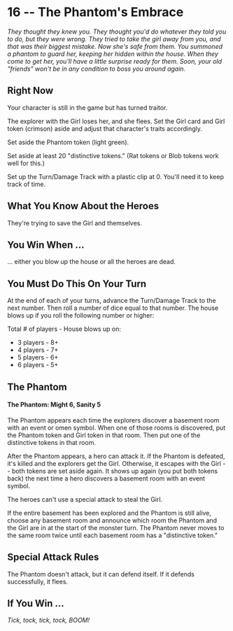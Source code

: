 # 16 -- The Phantom's Embrace

_They thought they knew you. They thought you'd do whatever they told you to do, but they were wrong. They tried to take the girl away from you, and that was their biggest mistake._
_Now she's safe from them. You summoned a phantom to guard her, keeping her hidden within the house. When they come to get her, you'll have a little surprise ready for them. Soon, your old "friends" won't be in any condition to boss you around again._

## Right Now

Your character is still in the game but has turned traitor.

The explorer with the Girl loses her, and she flees. Set the Girl card and Girl token (crimson) aside and adjust that character's traits accordingly.

Set aside the Phantom token (light green).

Set aside at least 20 "distinctive tokens." (Rat tokens or Blob tokens work well for this.)

Set up the Turn/Damage Track with a plastic clip at 0. You'll need it to keep track of time.

## What You Know About the Heroes

They're trying to save the Girl and themselves.

## You Win When ...

... either you blow up the house or all the heroes are dead.

## You Must Do This On Your Turn

At the end of each of your turns, advance the Turn/Damage Track to the next number. Then roll a number of dice equal to that number. The house blows up if you roll the following number or higher:

Total # of players - House blows up on:
- 3 players - 8+
- 4 players - 7+
- 5 players - 6+
- 6 players - 5+

## The Phantom

#### The Phantom: Might 6, Sanity 5

The Phantom appears each time the explorers discover a basement room with an event or omen symbol. When one of those rooms is discovered, put the Phantom token and Girl token in that room. Then put one of the distinctive tokens in that room.

After the Phantom appears, a hero can attack it. If the Phantom is defeated, it's killed and the explorers get the Girl. Otherwise, it escapes with the Girl -- both tokens are set aside again. It shows up again (you put both tokens back) the next time a hero discovers a basement room with an event symbol.

The heroes can't use a special attack to steal the Girl.

If the entire basement has been explored and the Phantom is still alive, choose any basement room and announce which room the Phantom and the Girl are in at the start of the monster turn. The Phantom never moves to the same room twice until each basement room has a "distinctive token."

## Special Attack Rules

The Phantom doesn't attack, but it can defend itself. If it defends successfully, it flees.

## If You Win ...
_Tick, tock, tick, tock, BOOM!_
